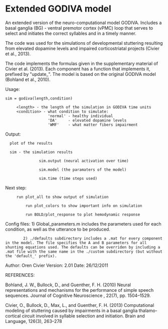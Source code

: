 #  Extended GODIVA model

An extended version of the neuro-computational model GODIVA. Includes a basal ganglia (BG) - ventral premotor cortex (vPMC) loop that serves to select and initiates the correct syllables and in a timely manner.

The code was used for the simulations of developmental stuttering resulting from elevated dopamine levels and impaired corticostriatal  projects (Civier et al., 2013).

The code implements the formulas given in the supplementary material of Civier et al. (2013). Each component has a function that implements it,  prefixed by "update_". The model is based on the original GODIVA model (Bohland et al., 2010).

Usage: 

	sim = godiva(length,condition)

         <length> - the length of the simulation in GODIVA time units
         <condition> - what condition to simulate:
                       'normal' - healthy individual
                       'DA'     - elevated dopamine levels
                       'WMF'    - what matter fibers impairment

  Output: 
  
  	  plot of the results
          
	  sim - the simulation results
	  
                   sim.output (neural activation over time)
		   
                   sim.model (the paramaters of the model)
		   
                   sim.time (time steps used)

  Next step: 
  
  	     run plot_all to show output of simulation
  
             run plot_colors to show important info on simulation
	     
             run BOLD/plot_response to plot hemodynamic response

  Config files: 
			1) Global_parameters.m includes the parameters used for each condition, as well as the utterance to be produced.

			2) ./defaults subdirectory includes a .mat for every component in the model. The file specifies the A and B parameters for all shunting equations used. The defaults can be overriden by including a .mat file with the same name in the ./custom subdirectory (but without the 'default_' prefix).

Author: Oren Civier
Version: 2.01
Date: 26/12/2011

REFERENCES:
  
Bohland, J. W., Bullock, D., and Guenther, F. H. (2010) Neural representations and mechanisms for the performance of simple speech sequences. Journal of Cognitive Neuroscience , 22(7), pp. 1504–1529.

Civier, O., Bullock, D., Max, L., and Guenther, F. H. (2013) Computational modeling of stuttering caused by impairments in a basal ganglia thalamo-cortical circuit involved in syllable selection and initiation. Brain and Language, 126(3), 263–278
